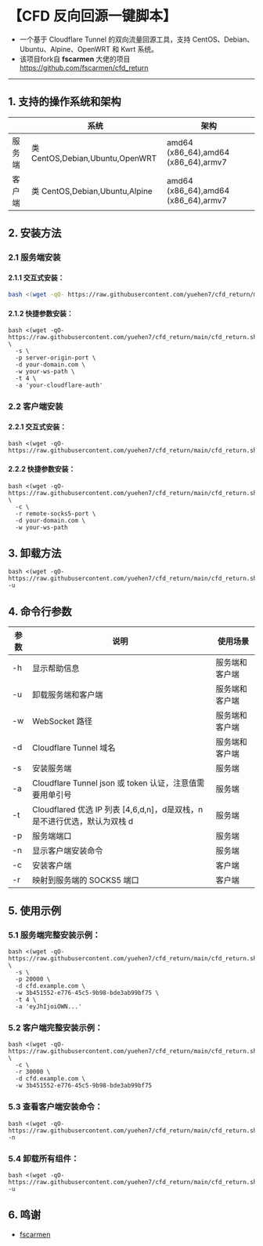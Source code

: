# 【CFD 反向回源一键脚本】

- 一个基于 Cloudflare Tunnel 的双向流量回源工具，支持 CentOS、Debian、Ubuntu、Alpine、OpenWRT 和 Kwrt 系统。
- 该项目fork自 **fscarmen** 大佬的项目 https://github.com/fscarmen/cfd_return
* * *

## 1. 支持的操作系统和架构

| | 系统 | 架构 |
| -- | -- | -- | 
| 服务端 | 类 CentOS,Debian,Ubuntu,OpenWRT | amd64 (x86_64),amd64 (x86_64),armv7 |
| 客户端 | 类 CentOS,Debian,Ubuntu,Alpine | amd64 (x86_64),amd64 (x86_64),armv7 |

## 2. 安装方法

### 2.1 服务端安装

#### 2.1.1 交互式安装：

```bash
bash <(wget -qO- https://raw.githubusercontent.com/yuehen7/cfd_return/main/cfd_return.sh)
```

#### 2.1.2 快捷参数安装：

```
bash <(wget -qO- https://raw.githubusercontent.com/yuehen7/cfd_return/main/cfd_return.sh) \
  -s \
  -p server-origin-port \
  -d your-domain.com \
  -w your-ws-path \
  -t 4 \
  -a 'your-cloudflare-auth'
```

### 2.2 客户端安装

#### 2.2.1 交互式安装：

```
bash <(wget -qO- https://raw.githubusercontent.com/yuehen7/cfd_return/main/cfd_return.sh)
```

#### 2.2.2 快捷参数安装：

```
bash <(wget -qO- https://raw.githubusercontent.com/yuehen7/cfd_return/main/cfd_return.sh) \
  -c \
  -r remote-socks5-port \
  -d your-domain.com \
  -w your-ws-path
```

## 3. 卸载方法

```
bash <(wget -qO- https://raw.githubusercontent.com/yuehen7/cfd_return/main/cfd_return.sh) -u
```

## 4. 命令行参数

| 参数 | 说明                    | 使用场景       |
| ---- | ----------------------- | -------------- |
| -h   | 显示帮助信息            | 服务端和客户端   |
| -u   | 卸载服务端和客户端      | 服务端和客户端   |
| -w   | WebSocket 路径          | 服务端和客户端 |
| -d   | Cloudflare Tunnel 域名  | 服务端和客户端 |
| -s   | 安装服务端              | 服务端         |
| -a   | Cloudflare Tunnel json 或 token 认证，注意值需要用单引号 | 服务端         |
| -t   | Cloudflared 优选 IP 列表 [4,6,d,n]，d是双栈，n是不进行优选，默认为双栈 d | 服务端 |
| -p   | 服务端端口              | 服务端         |
| -n   | 显示客户端安装命令      | 服务端         |
| -c   | 安装客户端              | 客户端         |
| -r   | 映射到服务端的 SOCKS5 端口  | 客户端         |

## 5. 使用示例

### 5.1 服务端完整安装示例：

```
bash <(wget -qO- https://raw.githubusercontent.com/yuehen7/cfd_return/main/cfd_return.sh) \
  -s \
  -p 20000 \
  -d cfd.example.com \
  -w 3b451552-e776-45c5-9b98-bde3ab99bf75 \
  -t 4 \
  -a 'eyJhIjoiOWN...'
```

### 5.2 客户端完整安装示例：

```
bash <(wget -qO- https://raw.githubusercontent.com/yuehen7/cfd_return/main/cfd_return.sh) \
  -c \
  -r 30000 \
  -d cfd.example.com \
  -w 3b451552-e776-45c5-9b98-bde3ab99bf75
```

### 5.3 查看客户端安装命令：

```
bash <(wget -qO- https://raw.githubusercontent.com/yuehen7/cfd_return/main/cfd_return.sh) -n
```

### 5.4 卸载所有组件：

```
bash <(wget -qO- https://raw.githubusercontent.com/yuehen7/cfd_return/main/cfd_return.sh) -u
```

## 6. 鸣谢
- [fscarmen](https://github.com/fscarmen)
